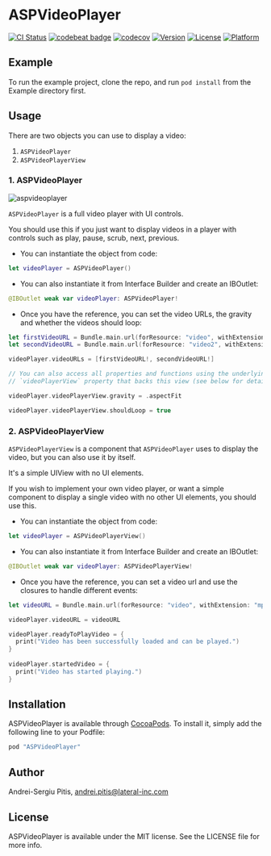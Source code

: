 # ASPVideoPlayer

[![CI Status](http://img.shields.io/travis/andreipitis/ASPVideoPlayer.svg?style=flat)](https://travis-ci.org/andreipitis/ASPVideoPlayer)
[![codebeat badge](https://codebeat.co/badges/0901c849-d9a7-4b2f-901b-7aa804e9da4b)](https://codebeat.co/projects/github-com-andreipitis-aspvideoplayer)
[![codecov](https://codecov.io/gh/andreipitis/ASPVideoPlayer/branch/master/graph/badge.svg)](https://codecov.io/gh/andreipitis/ASPVideoPlayer)
[![Version](https://img.shields.io/cocoapods/v/ASPVideoPlayer.svg?style=flat)](http://cocoapods.org/pods/ASPVideoPlayer)
[![License](https://img.shields.io/cocoapods/l/ASPVideoPlayer.svg?style=flat)](http://cocoapods.org/pods/ASPVideoPlayer)
[![Platform](https://img.shields.io/cocoapods/p/ASPVideoPlayer.svg?style=flat)](http://cocoapods.org/pods/ASPVideoPlayer)

## Example

To run the example project, clone the repo, and run `pod install` from the Example directory first.

## Usage

There are two objects you can use to display a video:

 1. `ASPVideoPlayer`
 2. `ASPVideoPlayerView`
 
### 1. ASPVideoPlayer

![aspvideoplayer](https://github.com/andreipitis/ASPVideoPlayer/blob/master/ASPVideoPlayer.gif?raw=true)

`ASPVideoPlayer` is a full video player with UI controls. 

You should use this if you just want to display videos in a player with controls such as play, pause, scrub, next, previous.

- You can instantiate the object from code:

```swift
let videoPlayer = ASPVideoPlayer()
```

- You can also instantiate it from Interface Builder and create an IBOutlet:

```swift
@IBOutlet weak var videoPlayer: ASPVideoPlayer!
```

- Once you have the reference, you can set the video URLs, the gravity and whether the videos should loop:

```swift
let firstVideoURL = Bundle.main.url(forResource: "video", withExtension: "mp4")
let secondVideoURL = Bundle.main.url(forResource: "video2", withExtension: "mp4")

videoPlayer.videoURLs = [firstVideoURL!, secondVideoURL!]

// You can also access all properties and functions using the underlying 
// `videoPlayerView` property that backs this view (see below for detail)

videoPlayer.videoPlayerView.gravity = .aspectFit

videoPlayer.videoPlayerView.shouldLoop = true
```

### 2. ASPVideoPlayerView
 
`ASPVideoPlayerView` is a component that `ASPVideoPlayer` uses to display the video, but you can also use it by itself. 

It's a simple UIView with no UI elements.

If you wish to implement your own video player, or want a simple component to display a single video with no other UI elements, you should use this.

- You can instantiate the object from code:

```swift
let videoPlayer = ASPVideoPlayerView()
```

- You can also instantiate it from Interface Builder and create an IBOutlet:

```swift
@IBOutlet weak var videoPlayer: ASPVideoPlayerView!
```

- Once you have the reference, you can set a video url and use the closures to handle different events:

```swift
let videoURL = Bundle.main.url(forResource: "video", withExtension: "mp4")

videoPlayer.videoURL = videoURL

videoPlayer.readyToPlayVideo = {
  print("Video has been successfully loaded and can be played.")
}
    
videoPlayer.startedVideo = {
  print("Video has started playing.")			
}
```

## Installation

ASPVideoPlayer is available through [CocoaPods](http://cocoapods.org). To install
it, simply add the following line to your Podfile:

```ruby
pod "ASPVideoPlayer"
```

## Author

Andrei-Sergiu Pitis, andrei.pitis@lateral-inc.com

## License

ASPVideoPlayer is available under the MIT license. See the LICENSE file for more info.
